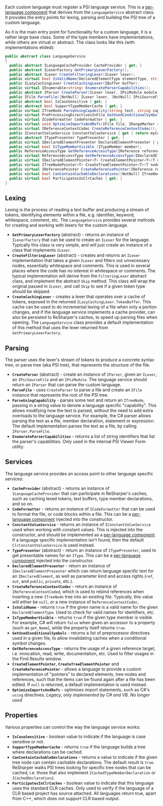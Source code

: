 [//]: # (title: PSI Language Service)

Each custom language must register a PSI language service. This is a [per-language component](Registration_PerLanguageComponents.md#psi-language-specific-components) that derives from the `LanguageService` abstract class. It provides the entry points for lexing, parsing and building the PSI tree of a custom language.

As it is the main entry point for functionality for a custom language, it is a rather large base class. Some of the type members have implementations, while others are virtual or abstract. The class looks like this (with implementations elided):

```csharp
public abstract class LanguageService
{
  public abstract ILanguageCacheProvider CacheProvider { get; }
  public abstract ILexerFactory GetPrimaryLexerFactory();
  public abstract ILexer CreateFilteringLexer(ILexer lexer);
  public virtual bool IsValidName(DeclaredElementType elementType, string name);
  public ILazyCachingLexer CreateCachingLexer(IBuffer buffer);
  public virtual IEnumerable<string> EnumerateParserCapabilities();
  public abstract IParser CreateParser(ILexer lexer, IPsiModule module, IPsiSourceFile sourceFile);
  public IFile ParseFile([NotNull] ILexer lexer, [NotNull] IPsiSourceFile sourceFile);
  public abstract bool IsCaseSensitive { get; }
  public abstract bool SupportTypeMemberCache { get; }
  public virtual ITreeNode ParseUsingCapability(string text, string capability, IPsiModule psiModule);
  public virtual PreProcessingDirectivesInFile GetUsedConditionalSymbols (IPsiSourceFile sourceFile);
  public virtual ICodeFormatter CodeFormatter { get; }
  public virtual void OptimizeImportsAndRefs(IFile file, IRangeMarker rangeMarker, bool optimizeUsings, bool shortenReferences, IProgressIndicator progressIndicator);
  public virtual IReferenceContextCodec CreateReferenceContextCodec();
  public IConstantValueService ConstantValueService { get { return myConstantValueService; } }
  public abstract ITypePresenter TypePresenter { get; }
  public virtual IDeclaredElementPresenter DeclaredElementPresenter { get; }
  public virtual bool IsTypeMemberVisible (ITypeMember member);
  public ReferenceAccessType GetReferenceAccessType(IReference reference);
  public virtual ReferenceAccessType GetReferenceAccessType(IDeclaredElement target, IReference reference);
  public virtual IDeclaredElementPointer<T> CreateElementPointer<T>(T declaredElement);
  public virtual ITreeNodePointer<T> CreateTreeElementPointer<T>(T node);
  public virtual IReferencePointer CreateReferencePointer(IReference reference);
  public virtual bool CanContainCachableDeclarations([NotNull] ITreeNode node);
  public virtual bool ParticipatesInClrCaches { get; }
}
```

## Lexing

Lexing is the process of reading a text buffer and producing a stream of tokens, identifying elements within a file, e.g. identifier, keyword, whitespace, comment, etc. The `LanguageService` provides several methods for creating and working with lexers for the custom language.

* **`GetPrimaryLexerFactory`** (abstract) - returns an instance of `ILexerFactory` that can be used to create an `ILexer` for the language. Typically this class is very simple, and will just create an instance of a class that implements `ILexer`.
* **`CreateFilteringLexer`** (abstract) - creates and returns an `ILexer` implementation that takes a given `ILexer` and filters out unnecessary nodes, essentially whitespace and comments. This is used in several places where the code has no interest in whitespace or comments. The typical implementation will derive from the `FilteringLexer` abstract class, and implement the abstract `Skip` method. This class will wrap the original passed in `ILexer`, and call `Skip` to see if a given token type should be skipped.
* **`CreateCachingLexer`** - creates a lexer that operates over a cache of tokens, exposed in the returned `ILazyCachingLexer.TokenBuffer`. This cache can be used to do incremental lexing of a file when only a portion changes, and if the language service implements a cache provider, can also be persisted to ReSharper's caches, to speed up parsing files when opening. The `LanguageService` class provides a default implementation of this method that uses the lexer returned from `GetPrimaryLexerFactory`.

## Parsing

The parser uses the lexer's stream of tokens to produce a concrete syntax tree, or parse tree (aka PSI tree), that represents the structure of the file.

* **`CreateParser`** (abstract) - create an instance of `IParser`, given an `ILexer`, an `IPsiSourceFile` and an `IPsiModule`. The language service should return an `IParser` that can parse the custom language.
* **`ParseFile`** - uses `CreateParser` to parse a file and create an `IFile` instance that represents the root of the PSI tree.
* **`ParseUsingCapability`** - parses some text and return an `ITreeNode`, passing in a string value to denote a language specific "capability". This allows modifying how the text is parsed, without the need to add extra overloads to the language service. For example, the C# parser allows parsing the text as a file, member declaration, statement or expression. The default implementation parses the text as a file, by calling `IParser.ParseFile`.
* **`EnumerateParserCapabilities`** - returns a list of string identifiers that list the parser's capabilities. Only used in the internal PSI Viewer Form utility.

## Services

The language service provides an access point to other language specific services:

* **`CacheProvider`** (abstract) - returns an instance of `ILanguageCacheProvider` that can participate in ReSharper's caches, such as caching lexed tokens, text buffers, type member declarations, and so on.
* **`CodeFormatter`** - returns an instance of `ICodeFormatter` that can be used to format the file, or code blocks within a file. This can be a [per-language component](Registration_PerLanguageComponents.md) injected into the constructor.
* **`ConstantValueService`** - returns an instance of `IConstantValueService` used when working with constant values. This is injected into the constructor, and should be implemented as a [per-language component](Registration_PerLanguageComponents.md). If a language specific implementation isn't found, then the default `ClrConstantValueService` is used instead.
* **`TypePresenter`** (abstract) - return an instance of `ITypePresenter`, used to get presentable names for an `IType`. This can be a [per-language component](Registration_PerLanguageComponents.md) injected into the constructor.
* **`DeclaredElementPresenter`** - return an instance of `IDeclaredElementPresenter` which can return language specific text for an `IDeclaredElement`, as well as parameter kind and access rights (`ref`, `out`, and `public`, `private`, etc.).
* **`CreateReferenceContextCodec`** - return an instance of `IReferenceContextCoded`, which is used to rebind references when inserting a new `ITreeNode` tree into an existing file. Typically, this value will either be `null`, or a new instance of `ReferenceContextCodec`.
* **`IsValidName`** - returns `true` if the given name is a valid name for the given `DeclaredElementType`. Used to check for valid names for identifiers, etc.
* **`IsTypeMemberVisible`** - returns `true` if the given type member is visible. For example, C# will return `false` when given an accessor to a property (such as `get_Name`), while the property itself returns `true`.
* **`GetUsedConditionalSymbols`** - returns a list of preprocessor directives used in a given file, to allow invalidating caches when a conditional symbol changes.
* **`GetReferenceAccessType`** - returns the usage of a given reference target, i.e. invocation, read, write, documentation, etc. Used to filter usages in the Find Results window.
* **`CreateElementPointer`**, **`CreateTreeElementPointer`** and **`CreateReferencePointer`** - allows a language to provide a custom implementation of "pointers" to declared elements, tree nodes and references, such that the items can be found again after a file has been edited. If `null` is returned, a default implementation is used instead.
* **`OptimizeImportsAndRefs`** - optimises import statements, such as C#'s `using` directives. *Legacy, only implemented by C# and VB. No longer used*

## Properties

Various properties can control the way the language service works:

* **`IsCaseSensitive`** - boolean value to indicate if the language is case sensitive or not.
* **`SupportTypeMemberCache`** - returns `true` if the language builds a tree where declarations can be cached.
* **`CanContainCachableDeclarations`** - returns a value to indicate if the given tree node can contain cachable declarations. The default result is `true`. ReSharper walks PSI trees looking for specific tree nodes that can be cached, i.e. those that also implement `ICachedTypeMemberDeclaration` or `ICachedDeclaration2`.
* **`ParticipatesInClrCaches`** - boolean value to indicate that this language uses the standard CLR caches. Only used to verify if the language of a CLR based project has source attached. All languages return true, apart from C++, which does not support CLR based output.